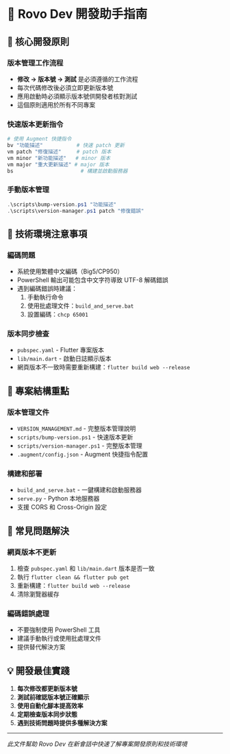 # 🤖 Rovo Dev 開發助手指南

## 🎯 核心開發原則

### 版本管理工作流程
- **修改 → 版本號 → 測試** 是必須遵循的工作流程
- 每次代碼修改後必須立即更新版本號
- 應用啟動時必須顯示版本號供開發者核對測試
- 這個原則適用於所有不同專案

### 快速版本更新指令
```bash
# 使用 Augment 快捷指令
bv "功能描述"           # 快速 patch 更新
vm patch "修復描述"     # patch 版本
vm minor "新功能描述"   # minor 版本  
vm major "重大更新描述" # major 版本
bs                      # 構建並啟動服務器
```

### 手動版本管理
```powershell
.\scripts\bump-version.ps1 "功能描述"
.\scripts\version-manager.ps1 patch "修復錯誤"
```

## 🔧 技術環境注意事項

### 編碼問題
- 系統使用繁體中文編碼（Big5/CP950）
- PowerShell 輸出可能包含中文字符導致 UTF-8 解碼錯誤
- 遇到編碼錯誤時建議：
  1. 手動執行命令
  2. 使用批處理文件：`build_and_serve.bat`
  3. 設置編碼：`chcp 65001`

### 版本同步檢查
- `pubspec.yaml` - Flutter 專案版本
- `lib/main.dart` - 啟動日誌顯示版本
- 網頁版本不一致時需要重新構建：`flutter build web --release`

## 📁 專案結構重點

### 版本管理文件
- `VERSION_MANAGEMENT.md` - 完整版本管理說明
- `scripts/bump-version.ps1` - 快速版本更新
- `scripts/version-manager.ps1` - 完整版本管理
- `.augment/config.json` - Augment 快捷指令配置

### 構建和部署
- `build_and_serve.bat` - 一鍵構建和啟動服務器
- `serve.py` - Python 本地服務器
- 支援 CORS 和 Cross-Origin 設定

## 🚀 常見問題解決

### 網頁版本不更新
1. 檢查 `pubspec.yaml` 和 `lib/main.dart` 版本是否一致
2. 執行 `flutter clean && flutter pub get`
3. 重新構建：`flutter build web --release`
4. 清除瀏覽器緩存

### 編碼錯誤處理
- 不要強制使用 PowerShell 工具
- 建議手動執行或使用批處理文件
- 提供替代解決方案

## 💡 開發最佳實踐

1. **每次修改都更新版本號**
2. **測試前確認版本號正確顯示**
3. **使用自動化腳本提高效率**
4. **定期檢查版本同步狀態**
5. **遇到技術問題時提供多種解決方案**

---
*此文件幫助 Rovo Dev 在新會話中快速了解專案開發原則和技術環境*